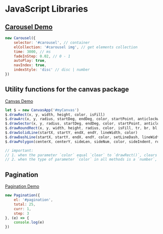 # JavaScript Libraries

## [Carousel Demo](https://lencx.github.io/demo/carousel/)

```js
new Carousel({
    selector: '#carousel', // container
    elCollection: '#carousel img', // get elements collection
    time: 3000, // ms
    fadeInStep: 0.02, // 0 - 1
    autoPlay: true,
    navIndex: true,
    indexStyle: 'disc' // disc | number
})
```

## Utility functions for the canvas package

[Canvas Demo](https://lencx.github.io/demo/canvas/)

```js
let $ = new CanvasApp('#myCanvas')
$.drawRect(x, y, width, height, color, isFill)
$.drawArc(x, y, radius, startDeg, endDeg, color, startPoint, anticlockwise, isFill, isOnlyArc)
$.drawSector(x, y, radius, startDeg, endDeg, color, startPoint, anticlockwise, isFill)
$.drawRoundRect(x, y, width, height, radius, color, isFill, tr, br, bl, tl)
$.drawSolidLine(startX, startY, endX, endY, lineWidth, color)
$.drawDashLine(startX, startY, endX, endY, color, setLineDash, lineWidth, lineCap)
$.drawPolygon(centerX, centerY, sideLen, sideNum, color, sideIndent, rotateAngle, isFill)

// important:
// 1. when the parameter `color` equal `clear` to `drawRect()`, clears the specified rectangle area.
// 2. when the type of parameter `color` in all methods is a `number`, the line width is set.
```

## Pagination

[Pagination Demo](https://lencx.github.io/demo/pagination/)

```js
new Pagination({
    el: '#pagination',
    total: 25,
    curr: 1,
    step: 3
}, (e) => {
    console.log(e)
})
```